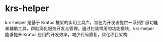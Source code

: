 # krs-helper

krs-helper 是基于 Kratos 框架的实用工具库，旨在为开发者提供一系列扩展功能和辅助工具，帮助简化服务开发与管理。通过封装常用的功能模块，krs-helper 能够提升 Kratos 应用的开发效率，减少代码重复，优化项目架构